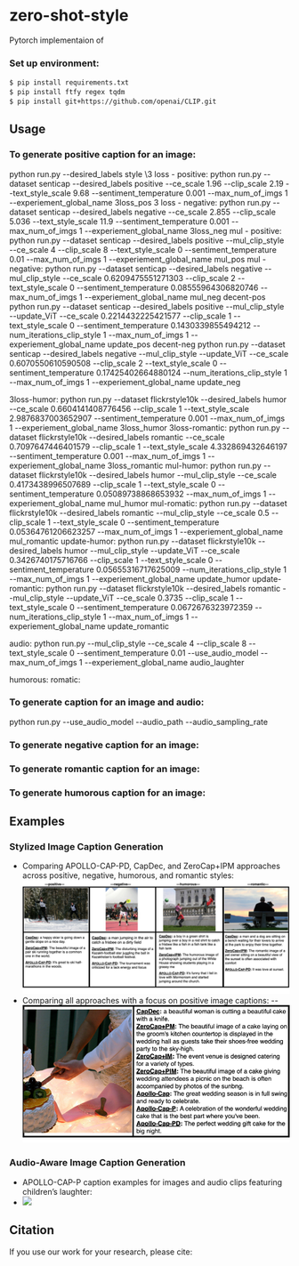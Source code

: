 # zero-shot-style
Pytorch implementaion of 

### Set up environment:
```bash
$ pip install requirements.txt
$ pip install ftfy regex tqdm
$ pip install git+https://github.com/openai/CLIP.git
```
## Usage
### To generate positive caption for an image:
python run.py --desired_labels style
\\3 loss - positive:
python run.py --dataset senticap --desired_labels positive --ce_scale 1.96 --clip_scale 2.19 --text_style_scale 9.68 --sentiment_temperature 0.001 --max_num_of_imgs 1 --experiement_global_name 3loss_pos 
3 loss - negative:
python run.py --dataset senticap --desired_labels negative --ce_scale 2.855 --clip_scale 5.036 --text_style_scale 11.9 --sentiment_temperature 0.001 --max_num_of_imgs 1 --experiement_global_name 3loss_neg
mul - positive:
python run.py --dataset senticap --desired_labels positive --mul_clip_style --ce_scale 4 --clip_scale 8 --text_style_scale 0 --sentiment_temperature 0.01 --max_num_of_imgs 1 --experiement_global_name mul_pos
mul - negative:
python run.py --dataset senticap --desired_labels negative --mul_clip_style --ce_scale 0.6209475551271303 --clip_scale 2 --text_style_scale 0 --sentiment_temperature 0.08555964306820746 --max_num_of_imgs 1 --experiement_global_name mul_neg
decent-pos
python run.py --dataset senticap --desired_labels positive --mul_clip_style --update_ViT --ce_scale 0.2214432225421577 --clip_scale 1 --text_style_scale 0 --sentiment_temperature 0.1430339855494212 --num_iterations_clip_style 1 --max_num_of_imgs 1 --experiement_global_name update_pos
decent-neg
python run.py --dataset senticap --desired_labels negative --mul_clip_style --update_ViT --ce_scale 0.6070550610590508 --clip_scale 2 --text_style_scale 0 --sentiment_temperature 0.17425402664880124 --num_iterations_clip_style 1 --max_num_of_imgs 1 --experiement_global_name update_neg



3loss-humor:
python run.py --dataset flickrstyle10k --desired_labels humor --ce_scale 0.6604141408776456 --clip_scale 1 --text_style_scale 2.9876837003652907 --sentiment_temperature  0.001 --max_num_of_imgs 1 --experiement_global_name 3loss_humor
3loss-romantic:
python run.py --dataset flickrstyle10k --desired_labels romantic --ce_scale 0.7097647446401579 --clip_scale 1 --text_style_scale 4.332869432646197 --sentiment_temperature  0.001 --max_num_of_imgs 1 --experiement_global_name 3loss_romantic
mul-humor:
python run.py --dataset flickrstyle10k --desired_labels humor --mul_clip_style --ce_scale 0.4173438996507689 --clip_scale 1 --text_style_scale 0 --sentiment_temperature 0.05089738868653932 --max_num_of_imgs 1 --experiement_global_name mul_humor
mul-romatic:
python run.py --dataset flickrstyle10k --desired_labels romantic --mul_clip_style --ce_scale 0.5 --clip_scale 1 --text_style_scale 0 --sentiment_temperature 0.05364761206623257 --max_num_of_imgs 1 --experiement_global_name mul_romantic
update-humor:
python run.py --dataset flickrstyle10k  --desired_labels humor --mul_clip_style --update_ViT --ce_scale 0.3426740175716766 --clip_scale 1 --text_style_scale 0 --sentiment_temperature 0.05655316717625009 --num_iterations_clip_style 1 --max_num_of_imgs 1 --experiement_global_name update_humor
update-romantic:
python run.py --dataset flickrstyle10k  --desired_labels romantic --mul_clip_style --update_ViT --ce_scale 0.3735 --clip_scale 1 --text_style_scale 0 --sentiment_temperature 0.0672676323972359 --num_iterations_clip_style 1 --max_num_of_imgs 1 --experiement_global_name update_romantic


audio:
python run.py --mul_clip_style --ce_scale 4 --clip_scale 8 --text_style_scale 0 --sentiment_temperature 0.01  --use_audio_model --max_num_of_imgs 1 --experiement_global_name audio_laughter


humorous:
romatic:

### To generate caption for an image and audio:
python run.py --use_audio_model --audio_path --audio_sampling_rate


### To generate negative caption for an image:
### To generate romantic caption for an image:
### To generate humorous caption for an image:
## Examples
### Stylized Image Caption Generation
- Comparing APOLLO-CAP-PD, CapDec, and ZeroCap+IPM approaches across positive, negative, humorous, and romantic styles: 
![](git_images/Apollo_examples_r.png)
- Comparing all approaches with a focus on positive image captions:
-- ![](git_images/all_approaches_cake.png)
### Audio-Aware Image Caption Generation
- APOLLO-CAP-P caption examples for images and audio clips featuring children’s laughter:
- ![](git_images/audio_apollo.png)


## Citation
If you use our work for your research, please cite:

